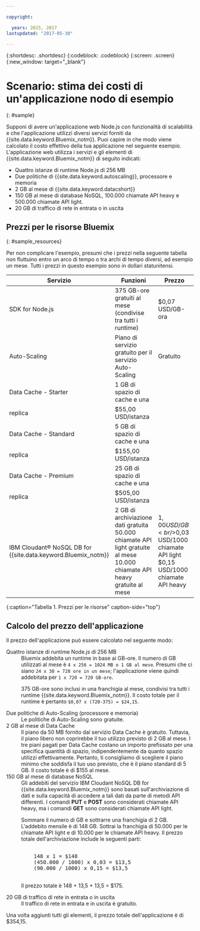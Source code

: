 ```yaml
---

copyright:

  years: 2015, 2017
lastupdated: "2017-05-30"

---
```


{:shortdesc: .shortdesc}
{:codeblock: .codeblock}
{:screen: .screen}
{:new_window: target="_blank"}

# Scenario: stima dei costi di un'applicazione nodo di esempio
{: #sample}

Supponi di avere un'applicazione web Node.js con funzionalità di scalabilità e che l'applicazione utilizzi diversi servizi forniti da {{site.data.keyword.Bluemix_notm}}. Puoi capire in che modo viene calcolato il costo effettivo della tua applicazione nel seguente esempio. L'applicazione web utilizza i servizi e gli elementi di {{site.data.keyword.Bluemix_notm}} di seguito indicati:

* Quattro istanze di runtime Node.js di 256 MB
* Due politiche di {{site.data.keyword.autoscaling}}, processore e memoria
* 2 GB al mese di {{site.data.keyword.datacshort}}
* 150 GB al mese di database NoSQL, 100.000 chiamate API heavy e 500.000 chiamate API light.
* 20 GB di traffico di rete in entrata o in uscita

## Prezzi per le risorse Bluemix
{: #sample_resources}

Per non complicare l'esempio, presumi che i prezzi nella seguente
tabella non fluttuino entro un arco di tempo o tra archi di tempo diversi, ad esempio un mese. Tutti i prezzi in questo esempio
sono in dollari statunitensi.

|Servizio |	Funzioni |	Prezzo |
|--------|-----------|--------|
|SDK for Node.js |	375 GB-ore gratuiti al mese (condivise tra tutti i runtime) |	$0,07 USD/GB-ora|
|Auto-Scaling |	Piano di servizio gratuito per il servizio Auto-Scaling |	Gratuito|
|Data Cache - Starter |	1 GB di spazio di cache e una
                                replica |	$55,00 USD/istanza |
|Data Cache - Standard |	5 GB di spazio di cache e una
                                replica |	$155,00 USD/istanza |
|Data Cache - Premium |	25 GB di spazio di cache e una
                                replica |	$505,00 USD/istanza|
|IBM Cloudant® NoSQL DB for {{site.data.keyword.Bluemix_notm}} |	2 GB di archiviazione dati gratuita<br/>50.000 chiamate API light gratuite al mese<br/>10.000 chiamate API heavy gratuite al mese | $1,00 USD/GB<br/>$0,03 USD/1000 chiamate API light<br/>$0,15 USD/1000 chiamate API heavy |
{:caption="Tabella 1. Prezzi per le risorse" caption-side="top"}

## Calcolo del prezzo dell'applicazione

Il prezzo dell'applicazione può essere calcolato nel seguente modo:

<dl>
<dt>Quattro istanze di runtime Node.js di 256 MB</dt>
<dd>Bluemix addebita un runtime in base ai GB-ore. Il numero di GB utilizzati al mese è <code>4 x 256 = 1024 MB o 1 GB al mese</code>. Presumi che ci siano <code>24 x 30 = 720 ore in un mese</code>; l'applicazione viene quindi addebitata per <code>1 x 720 = 720 GB-ore</code>.
<p>
375 GB-ore sono inclusi in una franchigia
al mese, condivisi tra tutti i runtime {{site.data.keyword.Bluemix_notm}}. Il costo totale per il runtime è pertanto <code>$0,07 x (720-375) = $24,15</code>.</p></dd>

<dt>Due politiche di Auto-Scaling (processore e memoria)</dt>
<dd>Le politiche di Auto-Scaling sono gratuite.</dd>

<dt>2 GB al mese di Data Cache</dt>
<dd>Il piano da 50 MB fornito dal servizio Data Cache è gratuito. Tuttavia, il piano libero non coprirebbe il tuo utilizzo previsto di 2 GB
al mese. I tre piani pagati per Data Cache costano un importo prefissato per una specifica quantità di spazio, indipendentemente da quanto spazio utilizzi
effettivamente. Pertanto, ti consigliamo di scegliere il piano minimo che soddisfa il tuo uso previsto, che è il
piano standard di 5 GB. Il costo totale è di $155 al mese.</dd>

<dt>150 GB al mese di database NoSQL</dt>
<dd>Gli addebiti del servizio IBM Cloudant NoSQL DB for {{site.data.keyword.Bluemix_notm}} sono basati sull'archiviazione di dati e sulla capacità di accedere a tali dati da parte di metodi API differenti. I comandi <strong>PUT</strong> e
<strong>POST</strong> sono considerati chiamate API heavy, ma i comandi <strong>GET</strong>
sono considerati chiamate API light.
<p>
Sommare il numero di GB e sottrarre
una franchigia di 2 GB. L'addebito mensile è di 148 GB. Sottrai la franchigia di 50.000 per le chiamate API light e di 10.000 per le chiamate API heavy. Il prezzo totale dell'archiviazione
include le seguenti parti:</p>
<pre class="codeblock">
<codeblock>
    148 x 1 = $148
    (450.000 / 1000) x 0,03 = $13,5
    (90.000 / 1000) x 0,15 = $13,5
</codeblock>
</pre>
<p>
Il prezzo totale è 148 + 13,5 + 13,5 = $175.</p></dd>

<dt>20 GB di traffico di rete in entrata o in uscita</dt>
<dd>Il traffico di rete in entrata
e in uscita è gratuito.</dd>

</dl>

Una volta aggiunti tutti gli elementi, il prezzo totale dell'applicazione è di $354,15.
